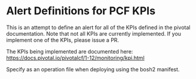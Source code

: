 # Alert Definitions for PCF KPIs
This is an attempt to define an alert for all of the KPIs defined in the pivotal documentation. Note that not all KPIs are currently implemented. If you implement
one of the KPIs, please issue a PR.

The KPIs being implemented are documented here:
https://docs.pivotal.io/pivotalcf/1-12/monitoring/kpi.html

Specify as an operation file when deploying using the bosh2 manifest.
